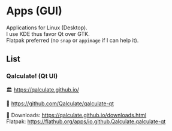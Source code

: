 # Apps (GUI)

Applications for Linux (Desktop).  
I use KDE thus favor Qt over GTK.  
Flatpak preferred (no `snap` or `appimage` if I can help it).

<!--
- CLI programs are generally under [NOTES/Shell](../Shell).
- Hypermedia systems (webapps) to be found under [NOTES/Web](../Web).
-->

## List


### Qalculate! (Qt UI)

🏛️ https://qalculate.github.io/

🧬 https://github.com/Qalculate/qalculate-qt

🔽 Downloads: https://qalculate.github.io/downloads.html  
Flatpak: https://flathub.org/apps/io.github.Qalculate.qalculate-qt


